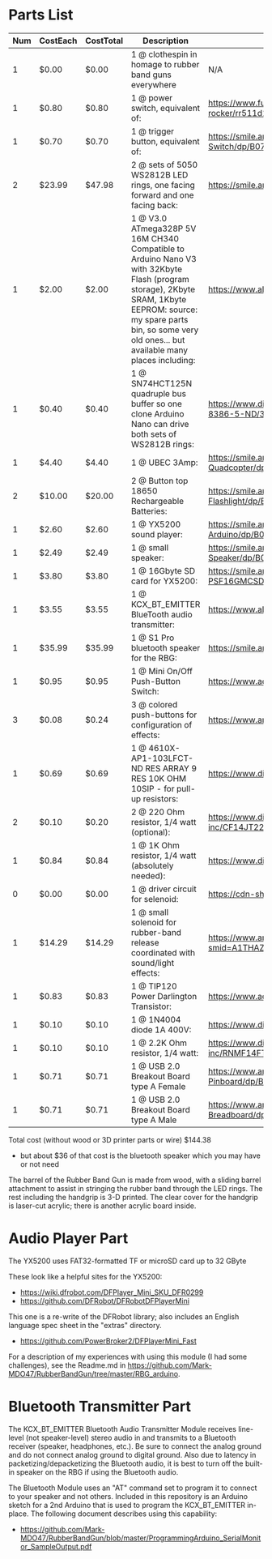 # Parts List

| Num | CostEach | CostTotal | Description | Source |
| --- | --- | --- | --- | --- |
| 1 | $0.00 | $0.00 | 1 @ clothespin in homage to rubber band guns everywhere | N/A |
| 1 | $0.80 | $0.80 | 1 @ power switch, equivalent of: | https://www.futureelectronics.com/p/electromechanical--switches--rocker/rr511d1121-e-switch-1057563 |
| 1 | $0.70 | $0.70 | 1 @ trigger button, equivalent of: | https://smile.amazon.com/Pieces-Waterproof-Momentary-Button-Switch/dp/B07PG8YYWK |
| 2 | $23.99 | $47.98 | 2 @ sets of 5050 WS2812B LED rings, one facing forward and one facing back: | https://smile.amazon.com/gp/product/B07437X7SL |
| 1 | $2.00 | $2.00 | 1 @ V3.0 ATmega328P 5V 16M CH340 Compatible to Arduino Nano V3 with 32Kbyte Flash (program storage), 2Kbyte SRAM, 1Kbyte EEPROM: source: my spare parts bin, so some very old ones... but available many places including: | https://www.aliexpress.com/item/32242048437.html |
| 1 | $0.40 | $0.40 | 1 @ SN74HCT125N quadruple bus buffer so one clone Arduino Nano can drive both sets of WS2812B rings: | https://www.digikey.com/product-detail/en/texas-instruments/SN74HCT125N/296-8386-5-ND/376860 |
| 1 | $4.40 | $4.40 | 1 @ UBEC 3Amp: | https://smile.amazon.com/2-Pieces-Hobbywing-Switch-mode-UBEC-Helicopter-Quadcopter/dp/B01GHMW0C0 |
| 2 | $10.00 | $20.00 | 2 @ Button top 18650 Rechargeable Batteries: | https://smile.amazon.com/Rechargeable-Lithium-ion-Capacity-Batteries-Flashlight/dp/B08L66TP2D |
| 1 | $2.60 | $2.60 | 1 @ YX5200 sound player: | https://smile.amazon.com/Anmbest-YX5200-DFPlayer-Supporting-Arduino/dp/B07JGWMPTF/ |
| 1 | $2.49 | $2.49 | 1 @ small speaker: | https://smile.amazon.com/Uxcell-a15080600ux0275-Internal-Magnet-Speaker/dp/B0177ABRQ6/ |
| 1 | $3.80 | $3.80 | 1 @ 16Gbyte SD card for YX5200: | https://smile.amazon.com/Patriot-16GB-Micro-SDHC-PSF16GMCSDHC5PK/dp/B013P27MDW |
| 1 | $3.55 | $3.55 | 1 @ KCX_BT_EMITTER BlueTooth audio transmitter: | https://www.aliexpress.com/item/33058710334.html |
| 1 | $35.99 | $35.99 | 1 @ S1 Pro bluetooth speaker for the RBG: | https://smile.amazon.com/gp/product/B088H56DNY/ |
| 1 | $0.95 | $0.95 | 1 @ Mini On/Off Push-Button Switch: | https://www.adafruit.com/product/3870 |
| 3 | $0.08 | $0.24 | 3 @ colored push-buttons for configuration of effects: | https://www.amazon.com/gp/product/B07C7211PJ/ref=ppx_yo_dt_b_asin_image_o08_s00 |
| 1 | $0.69 | $0.69 | 1 @ 4610X-AP1-103LFCT-ND RES ARRAY 9 RES 10K OHM 10SIP - for pull-up resistors: | https://www.digikey.com/en/products/detail/bourns-inc/4610X-AP1-103LF/3741070 |
| 2 | $0.10 | $0.20 | 2 @ 220 Ohm resistor, 1/4 watt (optional): | https://www.digikey.com/en/products/detail/stackpole-electronics-inc/CF14JT220R/1741346 |
| 1 | $0.84 | $0.84 | 1 @ 1K Ohm resistor, 1/4 watt (absolutely needed): | https://www.digikey.com/en/products/detail/ohmite/OD102JE/823687 |
| 0 | $0.00 | $0.00 | 1 @ driver circuit for selenoid: | https://cdn-shop.adafruit.com/product-files/412/solenoid_driver.pdf |
| 1 | $14.29 | $14.29 | 1 @ small solenoid for rubber-band release coordinated with sound/light effects: | https://www.amazon.com/gp/product/B07TKTG3BH/ref=ox_sc_act_title_1?smid=A1THAZDOWP300U&psc=1 |
| 1 | $0.83 | $0.83 | 1 @ TIP120 Power Darlington Transistor: | https://www.adafruit.com/product/976 |
| 1 | $0.10 | $0.10 | 1 @ 1N4004 diode 1A 400V: | https://www.digikey.com/en/products/detail/nte-electronics-inc/1N4004/11645015 |
| 1 | $0.10 | $0.10 | 1 @ 2.2K Ohm resistor, 1/4 watt: | https://www.digikey.com/en/products/detail/stackpole-electronics-inc/RNMF14FTC2K20/2617325 |
| 1 | $0.71 | $0.71 | 1 @ USB 2.0 Breakout Board type A Female | https://www.amazon.com/Breakout-MELIFE-Adapter-2-54mm-Pinboard/dp/B07W7XMV3W |
| 1 | $0.71 | $0.71 | 1 @ USB 2.0 Breakout Board type A Male | https://www.amazon.com/MELIFE-Converter-2-54mm-Adapter-Breadboard/dp/B07W6T9KPJ |

Total cost (without wood or 3D printer parts or wire) $144.38
- but about $36 of that cost is the bluetooth speaker which you may have or not need

The barrel of the Rubber Band Gun is made from wood, with a sliding barrel attachment to assist in stringing the rubber band through the LED rings. The rest including the handgrip is 3-D printed. The clear cover for the handgrip is laser-cut acrylic; there is another acrylic board inside.

# Audio Player Part
The YX5200 uses FAT32-formatted TF or microSD card up to 32 GByte

These look like a helpful sites for the YX5200:
* https://wiki.dfrobot.com/DFPlayer_Mini_SKU_DFR0299
* https://github.com/DFRobot/DFRobotDFPlayerMini

This one is a re-write of the DFRobot library; also includes an English language spec sheet in the "extras" directory.
* https://github.com/PowerBroker2/DFPlayerMini_Fast

For a description of my experiences with using this module (I had some challenges), see the Readme.md in https://github.com/Mark-MDO47/RubberBandGun/tree/master/RBG_arduino.

# Bluetooth Transmitter Part
The KCX_BT_EMITTER Bluetooth Audio Transmitter Module receives line-level (not speaker-level) stereo audio in and transmits to a Bluetooth receiver (speaker, headphones, etc.). Be sure to connect the analog ground and do not connect analog ground to digital ground. Also due to latency in packetizing/depacketizing the Bluetooth audio, it is best to turn off the built-in speaker on the RBG if using the Bluetooth audio.

The Bluetooth Module uses an "AT" command set to program it to connect to your speaker and not others. Included in this repository is an Arduino sketch for a 2nd Arduino that is used to program the KCX_BT_EMITTER in-place. The following document describes using this capability:
* https://github.com/Mark-MDO47/RubberBandGun/blob/master/ProgrammingArduino_SerialMonitor_SampleOutput.pdf

